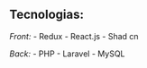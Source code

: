 ## Tecnologias:
*Front:*
    - Redux
    - React.js
    - Shad cn 
    
*Back:*
    - PHP
    - Laravel
    - MySQL 
